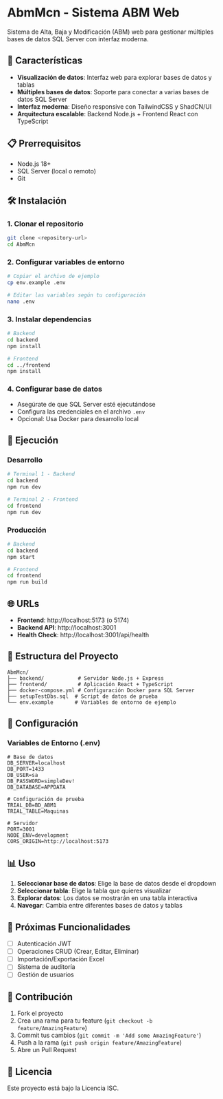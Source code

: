 # AbmMcn - Sistema ABM Web

Sistema de Alta, Baja y Modificación (ABM) web para gestionar múltiples bases de datos SQL Server con interfaz moderna.

## 🚀 Características

- **Visualización de datos**: Interfaz web para explorar bases de datos y tablas
- **Múltiples bases de datos**: Soporte para conectar a varias bases de datos SQL Server
- **Interfaz moderna**: Diseño responsive con TailwindCSS y ShadCN/UI
- **Arquitectura escalable**: Backend Node.js + Frontend React con TypeScript

## 📋 Prerrequisitos

- Node.js 18+ 
- SQL Server (local o remoto)
- Git

## 🛠️ Instalación

### 1. Clonar el repositorio
```bash
git clone <repository-url>
cd AbmMcn
```

### 2. Configurar variables de entorno
```bash
# Copiar el archivo de ejemplo
cp env.example .env

# Editar las variables según tu configuración
nano .env
```

### 3. Instalar dependencias
```bash
# Backend
cd backend
npm install

# Frontend
cd ../frontend
npm install
```

### 4. Configurar base de datos
- Asegúrate de que SQL Server esté ejecutándose
- Configura las credenciales en el archivo `.env`
- Opcional: Usa Docker para desarrollo local

## 🚀 Ejecución

### Desarrollo
```bash
# Terminal 1 - Backend
cd backend
npm run dev

# Terminal 2 - Frontend  
cd frontend
npm run dev
```

### Producción
```bash
# Backend
cd backend
npm start

# Frontend
cd frontend
npm run build
```

## 🌐 URLs

- **Frontend**: http://localhost:5173 (o 5174)
- **Backend API**: http://localhost:3001
- **Health Check**: http://localhost:3001/api/health

## 📁 Estructura del Proyecto

```
AbmMcn/
├── backend/           # Servidor Node.js + Express
├── frontend/          # Aplicación React + TypeScript
├── docker-compose.yml # Configuración Docker para SQL Server
├── setupTestDbs.sql  # Script de datos de prueba
└── env.example       # Variables de entorno de ejemplo
```

## 🔧 Configuración

### Variables de Entorno (.env)

```env
# Base de datos
DB_SERVER=localhost
DB_PORT=1433
DB_USER=sa
DB_PASSWORD=simpleDev!
DB_DATABASE=APPDATA

# Configuración de prueba
TRIAL_DB=BD_ABM1
TRIAL_TABLE=Maquinas

# Servidor
PORT=3001
NODE_ENV=development
CORS_ORIGIN=http://localhost:5173
```

## 📊 Uso

1. **Seleccionar base de datos**: Elige la base de datos desde el dropdown
2. **Seleccionar tabla**: Elige la tabla que quieres visualizar
3. **Explorar datos**: Los datos se mostrarán en una tabla interactiva
4. **Navegar**: Cambia entre diferentes bases de datos y tablas

## 🔮 Próximas Funcionalidades

- [ ] Autenticación JWT
- [ ] Operaciones CRUD (Crear, Editar, Eliminar)
- [ ] Importación/Exportación Excel
- [ ] Sistema de auditoría
- [ ] Gestión de usuarios

## 🤝 Contribución

1. Fork el proyecto
2. Crea una rama para tu feature (`git checkout -b feature/AmazingFeature`)
3. Commit tus cambios (`git commit -m 'Add some AmazingFeature'`)
4. Push a la rama (`git push origin feature/AmazingFeature`)
5. Abre un Pull Request

## 📝 Licencia

Este proyecto está bajo la Licencia ISC.
